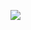 ![](https://camo.githubusercontent.com/cb9f69ef100c373778b77b06db695f44aea1e0ab/68747470733a2f2f6c68332e676f6f676c6575736572636f6e74656e742e636f6d2f313144752d3758623749356c2d76762d48436d4354364c5a784444616b624c725152347a5f596c7573673d773638312d683334342d6e6f)
